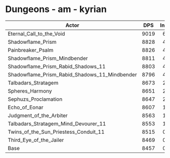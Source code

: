 # Dungeons - am - kyrian
| Actor | DPS | Increase |
|---|:---:|:---:|
|Eternal_Call_to_the_Void|9019|6.65%|
|Shadowflame_Prism|8828|4.39%|
|Painbreaker_Psalm|8826|4.36%|
|Shadowflame_Prism_Mindbender|8811|4.19%|
|Shadowflame_Prism_Rabid_Shadows_11|8803|4.09%|
|Shadowflame_Prism_Rabid_Shadows_11_Mindbender|8796|4.01%|
|Talbadars_Stratagem|8673|2.55%|
|Spheres_Harmony|8651|2.29%|
|Sephuzs_Proclamation|8647|2.25%|
|Echo_of_Eonar|8607|1.77%|
|Judgment_of_the_Arbiter|8563|1.25%|
|Talbadars_Stratagem_Mind_Devourer_11|8553|1.14%|
|Twins_of_the_Sun_Priestess_Conduit_11|8515|0.69%|
|Third_Eye_of_the_Jailer|8469|0.14%|
|Base|8457|0.00%|

